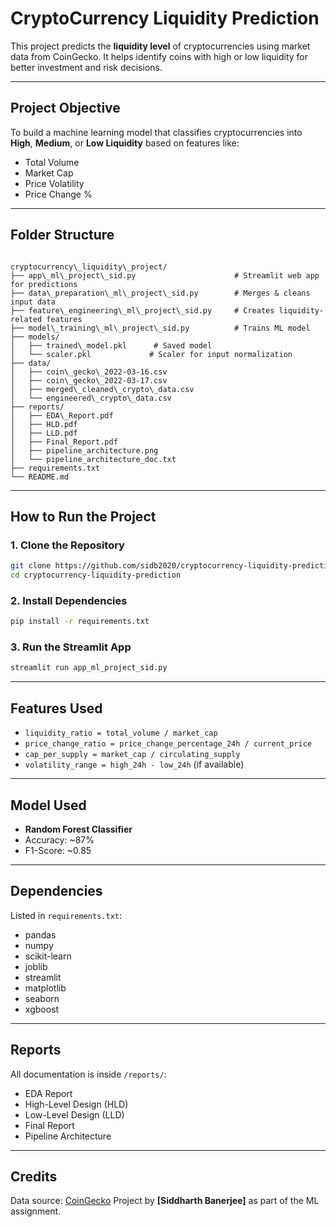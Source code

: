 # CryptoCurrency Liquidity Prediction

This project predicts the **liquidity level** of cryptocurrencies using market data from CoinGecko. It helps identify coins with high or low liquidity for better investment and risk decisions.

---

## Project Objective

To build a machine learning model that classifies cryptocurrencies into **High**, **Medium**, or **Low Liquidity** based on features like:

- Total Volume  
- Market Cap  
- Price Volatility  
- Price Change %

---

## Folder Structure

```

cryptocurrency\_liquidity\_project/
├── app\_ml\_project\_sid.py                      # Streamlit web app for predictions
├── data\_preparation\_ml\_project\_sid.py        # Merges & cleans input data
├── feature\_engineering\_ml\_project\_sid.py     # Creates liquidity-related features
├── model\_training\_ml\_project\_sid.py          # Trains ML model
├── models/
│   ├── trained\_model.pkl      # Saved model
│   └── scaler.pkl             # Scaler for input normalization
├── data/
│   ├── coin\_gecko\_2022-03-16.csv
│   ├── coin\_gecko\_2022-03-17.csv
│   ├── merged\_cleaned\_crypto\_data.csv
│   └── engineered\_crypto\_data.csv
├── reports/
│   ├── EDA\_Report.pdf
│   ├── HLD.pdf
│   ├── LLD.pdf
│   ├── Final_Report.pdf
│   ├── pipeline_architecture.png
│   └── pipeline_architecture_doc.txt
├── requirements.txt
└── README.md

````

---

## How to Run the Project

### 1. Clone the Repository

```bash
git clone https://github.com/sidb2020/cryptocurrency-liquidity-prediction.git
cd cryptocurrency-liquidity-prediction
````

### 2. Install Dependencies

```bash
pip install -r requirements.txt
```

### 3. Run the Streamlit App

```bash
streamlit run app_ml_project_sid.py
```

---

## Features Used

* `liquidity_ratio = total_volume / market_cap`
* `price_change_ratio = price_change_percentage_24h / current_price`
* `cap_per_supply = market_cap / circulating_supply`
* `volatility_range = high_24h - low_24h` (if available)

---

## Model Used

* **Random Forest Classifier**
* Accuracy: \~87%
* F1-Score: \~0.85

---

## Dependencies

Listed in `requirements.txt`:

* pandas
* numpy
* scikit-learn
* joblib
* streamlit
* matplotlib
* seaborn
* xgboost

---

## Reports

All documentation is inside `/reports/`:

* EDA Report
* High-Level Design (HLD)
* Low-Level Design (LLD)
* Final Report
* Pipeline Architecture

---

## Credits

Data source: [CoinGecko](https://www.coingecko.com/)
Project by **\[Siddharth Banerjee]** as part of the ML assignment.
